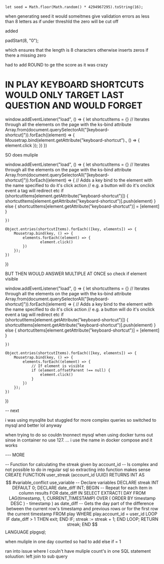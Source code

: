 ```
let seed = Math.floor(Math.random() * 4294967295).toString(16);
```

when generating seed it would someitmes give validation errors as less than 8 letters as if under threshld the zero will be cut off

added

padStart(8, "0"); 

which ensures that the length is 8 characters otherwise inserts zeros if there a missing zero

had to add ROUND to ge tthe score as it was crazy

# IN PLAY KEYBOARD SHORTCUTS WOULD ONLY TARGET LAST QUESTION AND WOULD FORGET

window.addEventListener("load", () => {
    let shortcutItems = {}
    // Iterates through all the elements on the page with the ks-bind attribute
    Array.from(document.querySelectorAll("[keyboard-shortcut]")).forEach((element) => {
         Mousetrap.bind(element.getAttribute("keyboard-shortcut")., () => {
            element.click
        });
    })
})
    
SO does muliple 

window.addEventListener("load", () => {
    let shortcutItems = {}
    // Iterates through all the elements on the page with the ks-bind attribute
    Array.from(document.querySelectorAll("[keyboard-shortcut]")).forEach((element) => {
        // Adds a key bind to the element with the name specified to do it's click action
        // e.g. a button will do it's onclick event a tag will redirect etc
        if (shortcutItems[element.getAttribute("keyboard-shortcut")]) {
            shortcutItems[element.getAttribute("keyboard-shortcut")].push(element)
        } else {
            shortcutItems[element.getAttribute("keyboard-shortcut")] = [element]
        }


    })

    Object.entries(shortcutItems).forEach(([key, elements]) => {
        Mousetrap.bind(key, () => {
            elements.forEach((element) => {
                    element.click()
            })
        });
    })
})

BUT THEN WOULD ANSWER MULTIPLE AT ONCE so check if element visible

window.addEventListener("load", () => {
    let shortcutItems = {}
    // Iterates through all the elements on the page with the ks-bind attribute
    Array.from(document.querySelectorAll("[keyboard-shortcut]")).forEach((element) => {
        // Adds a key bind to the element with the name specified to do it's click action
        // e.g. a button will do it's onclick event a tag will redirect etc
        if (shortcutItems[element.getAttribute("keyboard-shortcut")]) {
            shortcutItems[element.getAttribute("keyboard-shortcut")].push(element)
        } else {
            shortcutItems[element.getAttribute("keyboard-shortcut")] = [element]
        }


    })

    Object.entries(shortcutItems).forEach(([key, elements]) => {
        Mousetrap.bind(key, () => {
            elements.forEach((element) => {
                // If element is visible
                if (element.offsetParent !== null) {
                    element.click()
                }
            })
        });
    })
})


-- next

i was using mysqlite but stuggled for more complex queries so switched to mysql and better lol anyway

when trying to do so couldn tnonnect mysql when using docker turns out sinse in container no use 127. ... i use the name in docker compose and it works


--- MORE 

-- Function for calculating the streak given by account_id 
-- Is complex and not possible to do in regular sql so extracting into function makes sense
CREATE FUNCTION user_streak (account_id UUID) RETURNS INT AS $$
#variable_conflict use_variable
-- Declare variables
DECLARE streak INT DEFAULT 0;
DECLARE date_diff INT;
BEGIN 
  -- Repeat for each item in column results
  FOR date_diff IN 
      SELECT EXTRACT(
        DAY FROM 
          LAG(timestamp, 1, CURRENT_TIMESTAMP) OVER (
            ORDER BY timestamp DESC
          ) 
         - timestamp
    ) as date_diff -- Gets the day part of the difference between the current row's timestamp and previous rows or for the first row the current timestamp
	  FROM play 
    WHERE play.account_id = user_id
  LOOP
  	IF date_diff > 1 THEN
      exit;
    END IF;
    streak := streak + 1;
  END LOOP;
  RETURN streak;
END $$ LANGUAGE plpgsql;

when muliple in one day counted so had to add else if = 1

ran into issue where I couln't have muliple count's in one SQL statement soluution: left join to sub query